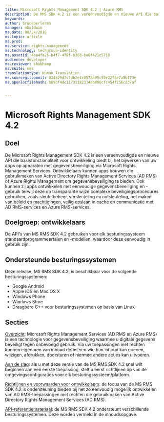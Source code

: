 ```yaml
---
title: Microsoft Rights Management SDK 4.2 | Azure RMS
description: De RMS SDK 4.2 is een vereenvoudigde en nieuwe API die basisfunctionaliteit voor ontwikkeling biedt bij het bijwerken van uw apps op apparaten met gegevensbeveiliging.
keywords: 
author: bruceperlerms
manager: mbaldwin
ms.date: 08/24/2016
ms.topic: article
ms.prod: 
ms.service: rights-management
ms.technology: techgroup-identity
ms.assetid: 4ee4fa26-b4f7-478f-b360-be6f421c5718
audience: developer
ms.reviewer: shubhamp
ms.suite: ems
translationtype: Human Translation
ms.sourcegitcommit: 024a29d7c7db2e4c0578a95c93e22f8e7a5b173e
ms.openlocfilehash: b69cf4dc11731182314ab806cfc454f256cd37af


---
```


# Microsoft Rights Management SDK 4.2

## Doel ##

De Microsoft Rights Management SDK 4.2 is een vereenvoudigde en nieuwe API die basisfunctionaliteit voor ontwikkeling biedt bij het bijwerken van uw apps op apparaten met gegevensbeveiliging via Microsoft Rights Management Services. Ontwikkelaars kunnen apps bouwen die gebruikmaken van Active Directory Rights Management Services (AD RMS) of Azure Rights Management om gegevensbeveiliging te bieden. Ook kunnen zij apps ontwikkelen met eenvoudige gegevensbeveiliging en -gebruik terwijl deze op transparante wijze complexe beveiligingsprocedures gebruiken, zoals sleutelbeheer, versleuteling en ontsleuteling, het maken van beleid en machtigingen, veilig opslaan in cache en communicatie met AD RMS-services en Azure RMS-services.

## Doelgroep: ontwikkelaars ##

De API's van MS RMS SDK 4.2 gebruiken voor elk besturingssysteem standaardprogrammeertalen en -modellen, waardoor deze eenvoudig in gebruik zijn.

## Ondersteunde besturingssystemen ##

Deze release, MS RMS SDK 4.2, is beschikbaar voor de volgende besturingssystemen:

- Google Android
- Apple iOS en Mac OS X
- Windows Phone
- Windows Store
- Draagbare C++ voor besturingssystemen op basis van Linux

## Secties ##

[Overzicht](overview.md): Microsoft Rights Management Services (AD RMS en Azure RMS) is een technologie voor gegevensbeveiliging waarmee u digitale gegevens beveiligt tegen onbevoegd gebruik. Via uw toepassingen met rechten kunnen eigenaren van inhoud definiëren wie hun inhoud kan openen, wijzigen, afdrukken, doorsturen of hiermee andere acties kan uitvoeren.

[Aan de slag](get-started.md): als u met deze versie van de MS RMS SDK 4.2 snel wilt beginnen aan een eerste toepassing, stelt u eerst richtlijnen op van de omgevingsconfiguraties voor elk besturingssysteem/platform.

[Richtlijnen en voorwaarden voor ontwikkelaars](core-concepts.md): de focus van de MS RMS SDK 4.2 is ondersteuning bieden bij het zo eenvoudig mogelijk ontwikkelen van AD RMS-toepassingen met rechten die gebruikmaken van Active Directory Rights Management Services (AD RMS).

[API-referentiemateriaal](api-reference-4-2.md): de MS RMS SDK 4.2 ondersteunt verschillende besturingssystemen. Deze worden vermeld in de inhoudsopgave.

 

 

 



<!--HONumber=Aug16_HO4-->


